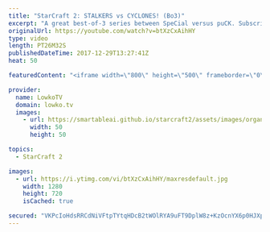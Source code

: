 ```yaml
---
title: "StarCraft 2: STALKERS vs CYCLONES! (Bo3)"
excerpt: "A great best-of-3 series between SpeCial versus puCK. Subscribe for more videos: http://lowko.tv/youtube Epic Zerg vs Protoss: https://goo.gl/qeUdf6  Protoss versus Terran is quickly developing and changing. Progamers are figuring out more powerful build orders and timing attacks and are forcing the"
originalUrl: https://youtube.com/watch?v=btXzCxAihHY
type: video
length: PT26M32S
publishedDateTime: 2017-12-29T13:27:41Z
heat: 50

featuredContent: "<iframe width=\"800\" height=\"500\" frameborder=\"0\" src=\"https://www.youtube.com/embed/btXzCxAihHY\" allow=\"accelerometer; autoplay; encrypted-media; gyroscope; picture-in-picture\" allowfullscreen></iframe>"

provider:
  name: LowkoTV
  domain: lowko.tv
  images:
    - url: https://smartableai.github.io/starcraft2/assets/images/organizations/lowko.tv-50x50.jpg
      width: 50
      height: 50

topics:
  - StarCraft 2

images:
  - url: https://i.ytimg.com/vi/btXzCxAihHY/maxresdefault.jpg
    width: 1280
    height: 720
    isCached: true

secured: "VKPcIoHdsRRCdNiVFtpTYtqHDcB2tWOlRYA9uFT9DplW8z+KzOcnYX6p0HJXpKalxzvikP/B3nLB3p1jTuA59tZYw8jVgRXSLgN9gsYnh0N+2OGQ99NDHpaCTAJ4yVO7vV4SaBTcRy/u2SKbUdt4np3bGdNEs9B54gnlLk5jFV2mZtIUNPFbeiLIQ3095BiBV0pAAjDxZZwY9TBZ7KaUE8ZycD4p2mepjtgKcZdk8aHMsBUo2IdqvcBH5dXRSTaRZPl1XLDFIt9PoDT3Re4Z5uYQ32NJHgFfMz7OeyBaey8QGkyX9WyQ9aeAa6aCZr/jdD+QeqhstB4kwDmZkFWNUh/UQGDFQRP+6k4riJY4kuF3Dpee5yD5jGXNC3ANywpgdJ6zKmvY/oFLyajPUqR7+koODtp3gojVO8DmNY4ROD8=;P+t+/kDTVidKy7bJfo6xTQ=="
---
```


